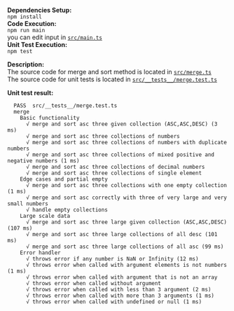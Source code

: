 **Dependencies Setup:**  
    ```npm install```  
**Code Execution:**  
    ```npm run main```  
    you can edit input in [`src/main.ts`](src/main.ts)  
**Unit Test Execution:**  
    ```npm test```  

**Description:**  
The source code for merge and sort method is located in [`src/merge.ts`](src/merge.ts)  
The source code for unit tests is located in [`src/__tests__/merge.test.ts`](src/__tests__/merge.test.ts) 

**Unit test result:**
``` 
  PASS  src/__tests__/merge.test.ts
  merge
    Basic functionality                                                                                                                                                                                                                     
      √ merge and sort asc three given collection (ASC,ASC,DESC) (3 ms)                                                                                                                                                                     
      √ merge and sort asc three collections of numbers                                                                                                                                                                                     
      √ merge and sort asc three collections of numbers with duplicate numbers                                                                                                                                                              
      √ merge and sort asc three collections of mixed positive and negative numbers (1 ms)                                                                                                                                                  
      √ merge and sort asc three collections of decimal numbers                                                                                                                                                                             
      √ merge and sort asc three collections of single element                                                                                                                                                                              
    Edge cases and partial empty                                                                                                                                                                                                            
      √ merge and sort asc three collections with one empty collection (1 ms)                                                                                                                                                               
      √ merge and sort asc correctly with three of very large and very small numbers                                                                                                                                                        
      √ handle empty collections                                                                                                                                                                                                            
    Large scale data                                                                                                                                                                                                                        
      √ merge and sort asc three large given collection (ASC,ASC,DESC) (107 ms)                                                                                                                                                             
      √ merge and sort asc three large collections of all desc (101 ms)                                                                                                                                                                     
      √ merge and sort asc three large collections of all asc (99 ms)                                                                                                                                                                       
    Error handler                                                                                                                                                                                                                           
      √ throws error if any number is NaN or Infinity (12 ms)                                                                                                                                                                               
      √ throws error when called with argument elements is not numbers (1 ms)                                                                                                                                                               
      √ throws error when called with argument that is not an array                                                                                                                                                                         
      √ throws error when called without argument                                                                                                                                                                                           
      √ throws error when called with less than 3 argument (2 ms)                                                                                                                                                                           
      √ throws error when called with more than 3 arguments (1 ms)                                                                                                                                                                          
      √ throws error when called with undefined or null (1 ms)                                                                                                                                                                              
```
